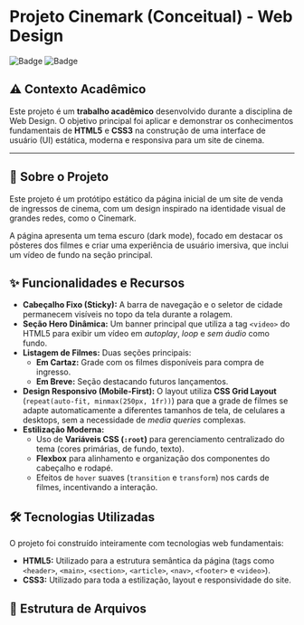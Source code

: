 # Projeto Cinemark (Conceitual) - Web Design

![Badge](https://img.shields.io/badge/Status-Concluído-brightgreen)
![Badge](https://img.shields.io/badge/Tecnologia-HTML5%20%7C%20CSS3-blue)

## ⚠️ Contexto Acadêmico

Este projeto é um **trabalho acadêmico** desenvolvido durante a disciplina de Web Design. O objetivo principal foi aplicar e demonstrar os conhecimentos fundamentais de **HTML5** e **CSS3** na construção de uma interface de usuário (UI) estática, moderna e responsiva para um site de cinema.

---

## 🚀 Sobre o Projeto

Este projeto é um protótipo estático da página inicial de um site de venda de ingressos de cinema, com um design inspirado na identidade visual de grandes redes, como o Cinemark.

A página apresenta um tema escuro (dark mode), focado em destacar os pôsteres dos filmes e criar uma experiência de usuário imersiva, que inclui um vídeo de fundo na seção principal.

## ✨ Funcionalidades e Recursos

* **Cabeçalho Fixo (Sticky):** A barra de navegação e o seletor de cidade permanecem visíveis no topo da tela durante a rolagem.
* **Seção Hero Dinâmica:** Um banner principal que utiliza a tag `<video>` do HTML5 para exibir um vídeo em *autoplay*, *loop* e *sem áudio* como fundo.
* **Listagem de Filmes:** Duas seções principais:
    * **Em Cartaz:** Grade com os filmes disponíveis para compra de ingresso.
    * **Em Breve:** Seção destacando futuros lançamentos.
* **Design Responsivo (Mobile-First):** O layout utiliza **CSS Grid Layout** (`repeat(auto-fit, minmax(250px, 1fr))`) para que a grade de filmes se adapte automaticamente a diferentes tamanhos de tela, de celulares a desktops, sem a necessidade de *media queries* complexas.
* **Estilização Moderna:**
    * Uso de **Variáveis CSS (`:root`)** para gerenciamento centralizado do tema (cores primárias, de fundo, texto).
    * **Flexbox** para alinhamento e organização dos componentes do cabeçalho e rodapé.
    * Efeitos de `hover` suaves (`transition` e `transform`) nos cards de filmes, incentivando a interação.

## 🛠️ Tecnologias Utilizadas

O projeto foi construído inteiramente com tecnologias web fundamentais:

* **HTML5:** Utilizado para a estrutura semântica da página (tags como `<header>`, `<main>`, `<section>`, `<article>`, `<nav>`, `<footer>` e `<video>`).
* **CSS3:** Utilizado para toda a estilização, layout e responsividade do site.

## 📂 Estrutura de Arquivos
